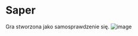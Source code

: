 # Saper
Gra stworzona jako samosprawdzenie się.
![image](https://user-images.githubusercontent.com/81117560/193030507-80ef2f6b-975f-4e37-9d9b-0382720590ba.png)
